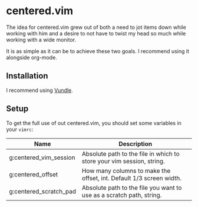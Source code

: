 # centered.vim

The idea for centered.vim grew out of both a need to jot items down while
working with him and a desire to not have to twist my head so much while
working with a wide monitor.

It is as simple as it can be to achieve these two goals. I recommend using it
alongside org-mode.


## Installation

I recommend using [Vundle](https://github.com/VundleVim/Vundle.vim).

## Setup

To get the full use of out centered.vim, you should set some variables in your
`vimrc`:


| Name                    | Description                                                                 |
| ----------------------- | --------------------------------------------------------------------------- |
| g:centered_vim_session  | Absolute path to the file in which to store your vim session, string.       |
| g:centered_offset       | How many columns to make the offset, int. Default 1/3 screen width.         |
| g:centered_scratch_pad  | Absolute path to the file you want to use as a scratch path, string.        |

